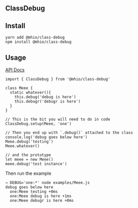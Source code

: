 ClassDebug
----------

## Install

```
yarn add @mhio/class-debug
npm install @mhio/class-debug
```

## Usage

[API Docs](doc/API.md)

```
import { ClassDebug } from '@mhio/class-debug'

class Meee {
  static whatever(){
    this.debug('debug is here')
    this.debugr('debugr is here')
  }
}

// This is the bit you will need to do in code
ClassDebug.setup(Meee, 'one')

// Then you end up with `.debug()` attached to the class
console.log('debug goes below here')
Meee.debug('testing')
Meee.whatever()

// and the prototype
let meee = new Meee()
meee.debug('test instance')
```

Then run the example
```
→ DEBUG='one:*' node examples/Meee.js 
debug goes below here
  one:Meee testing +0ms
  one:Meee debug is here +1ms
  one:Meee debugr is here +0ms
```
